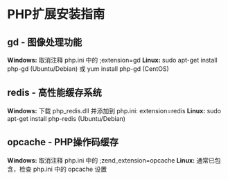 # PHP扩展安装指南

## gd - 图像处理功能
**Windows:** 取消注释 php.ini 中的 ;extension=gd
**Linux:** sudo apt-get install php-gd (Ubuntu/Debian) 或 yum install php-gd (CentOS)

## redis - 高性能缓存系统
**Windows:** 下载 php_redis.dll 并添加到 php.ini: extension=redis
**Linux:** sudo apt-get install php-redis (Ubuntu/Debian)

## opcache - PHP操作码缓存
**Windows:** 取消注释 php.ini 中的 ;zend_extension=opcache
**Linux:** 通常已包含，检查 php.ini 中的 opcache 设置

